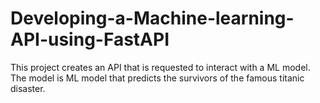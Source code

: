 # Developing-a-Machine-learning-API-using-FastAPI
This project creates an API that is requested to interact with a ML model. The model is ML model that predicts the survivors of the famous titanic disaster.
